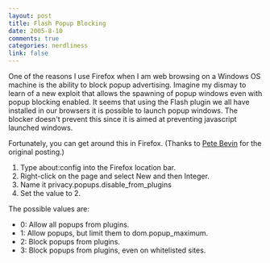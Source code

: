 ```yaml
--- 
layout: post
title: Flash Popup Blocking
date: 2005-8-10
comments: true
categories: nerdliness
link: false
---
```

One of the reasons I use Firefox when I am web browsing on a Windows OS machine is the ability to block popup advertising. Imagine my dismay to learn of a new exploit that allows the spawning of popup windows even with popup blocking enabled. It seems that using the Flash plugin we all have installed in our browsers it is possible to launch popup windows. The blocker doesn't prevent this since it is aimed at preventing javascript launched windows.

Fortunately, you can get around this in Firefox. (Thanks to <a href="http://www.petebevin.com/archives/2005/03/10/firefox_popups.html" title="Pete Bevin">Pete Bevin</a> for the original posting.)

1. Type about:config into the Firefox location bar.
2. Right-click on the page and select New and then Integer.
3. Name it privacy.popups.disable_from_plugins
4. Set the value to 2.

The possible values are:

* 0: Allow all popups from plugins.
* 1: Allow popups, but limit them to dom.popup_maximum.
* 2: Block popups from plugins.
* 3: Block popups from plugins, even on whitelisted sites.

